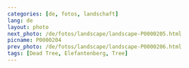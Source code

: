 ```yaml
---
categories: [de, fotos, landschaft]
lang: de
layout: photo
next_photo: /de/fotos/landscape/landscape-P0000205.html
picname: P0000204
prev_photo: /de/fotos/landscape/landscape-P0000206.html
tags: [Dead Tree, Elefantenberg, Tree]
---
```

